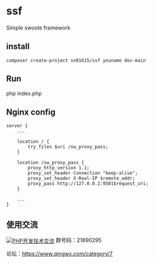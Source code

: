 # ssf

Simple swoole framework

## install

`composer create-project sn01615/ssf youname dev-main`

## Run

php index.php

## Nginx config

```
server {
    ...

    location / {
        try_files $uri /sw_proxy_pass;
    }

    location /sw_proxy_pass {
        proxy_http_version 1.1;
        proxy_set_header Connection "keep-alive";
        proxy_set_header X-Real-IP $remote_addr;
        proxy_pass http://127.0.0.1:9501$request_uri;
    }

    ...
}
```

## 使用交流

<a
        target="_blank"
        href="https://qm.qq.com/cgi-bin/qm/qr?k=jhc1rElYTsePKHkLuZdTPG_KH1oR1ZAq&jump_from=webapi"
        style="vertical-align: middle"
      ><img
        border="0"
        src="//pub.idqqimg.com/wpa/images/group.png"
        alt="PHP开发技术交流"
        title="PHP开发技术交流"
      ></a>
        群号码：21890295

论坛：https://www.qingwx.com/category/7
